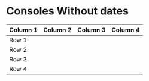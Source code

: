 # Consoles Without dates

| Column 1 | Column 2 | Column 3 | Column 4 |
|----------|----------|----------|----------|
| Row 1    | 
| Row 2    |
| Row 3    | 
| Row 4    | 


